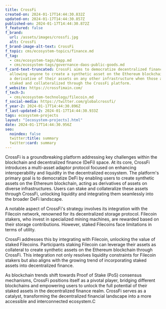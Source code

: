 ```yaml
---
title: CrossFi
created-on: 2024-01-17T14:44:30.832Z
updated-on: 2024-01-17T14:44:30.857Z
published-on: 2024-01-17T14:44:30.872Z
f_featured: false
f_brand:
  url: /assets/images/crossfi.jpg
  alt: CrossFi
f_brand-image-alt-text: CrossFi
f_topic: cms/ecosystem-topics/finance.md
f_tag:
  - cms/ecosystem-tags/dapp.md
  - cms/ecosystem-tags/governance-daos-public-goods.md
f_card-text-truncated: CrossFi aims to democratize decentralized finance by
  allowing anyone to create a synthetic asset on the Ethereum blockchain that is
  a derivative of their assets on any other infrastructure when those assets are
  staked and collateralized through the CrossFi platform.
f_website: https://crossfimain.com/
f_tech-3:
  - cms/ecosystem-technology/filecoin.md
f_social-media: https://twitter.com/globalcrossfi/
f_year-2: 2024-01-17T14:44:30.896Z
f_last-updated-2: 2024-01-17T14:44:30.933Z
tags: ecosystem-projects
layout: "[ecosystem-projects].html"
date: 2024-01-17T14:44:30.956Z
seo:
  noindex: false
  twitter:title: summary
  twitter:card: summary
---
```

CrossFi is a groundbreaking platform addressing key challenges within the blockchain and decentralized finance (DeFi) space. At its core, CrossFi introduces a multi-asset adaptor protocol focused on enhancing interoperability and liquidity in the decentralized ecosystem. The platform's primary goal is to democratize DeFi by enabling users to create synthetic assets on the Ethereum blockchain, acting as derivatives of assets on diverse infrastructures. Users can stake and collateralize these assets through CrossFi, unlocking liquidity and integrating them seamlessly into the broader DeFi landscape.

A notable aspect of CrossFi's strategy involves its integration with the Filecoin network, renowned for its decentralized storage protocol. Filecoin stakers, who invest in specialized mining machines, are rewarded based on their storage contributions. However, staked Filecoins face limitations in terms of utility.

CrossFi addresses this by integrating with Filecoin, unlocking the value of staked Filecoins. Participants staking Filecoin can leverage their assets as collateral to create synthetic assets on the Ethereum blockchain through CrossFi. This integration not only resolves liquidity constraints for Filecoin stakers but also aligns with the growing trend of incorporating staked assets into decentralized finance.

As blockchain trends shift towards Proof of Stake (PoS) consensus mechanisms, CrossFi positions itself as a pivotal player, bridging different blockchains and empowering users to unlock the full potential of their staked assets in the decentralized finance realm. CrossFi serves as a catalyst, transforming the decentralized financial landscape into a more accessible and interconnected ecosystem.C